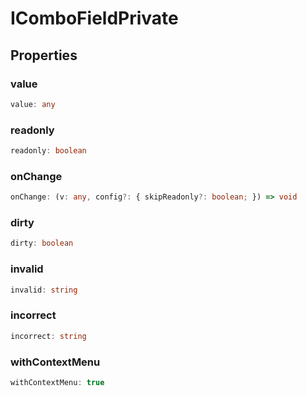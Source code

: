 # IComboFieldPrivate

## Properties

### value

```ts
value: any
```

### readonly

```ts
readonly: boolean
```

### onChange

```ts
onChange: (v: any, config?: { skipReadonly?: boolean; }) => void
```

### dirty

```ts
dirty: boolean
```

### invalid

```ts
invalid: string
```

### incorrect

```ts
incorrect: string
```

### withContextMenu

```ts
withContextMenu: true
```
